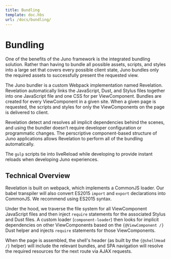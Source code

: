 ```yaml
---
title: Bundling
template: doc.hbs
url: /docs/bundling/
---
```


# Bundling

One of the benefits of the Juno framework is the integrated bundling solution. Rather than having to bundle all possible assets, scripts, and styles into a large set that covers every possible client state, Juno bundles only the required assets to successfully present the requested view.

The Juno bundler is a custom Webpack implementation named Revelation. Revelation automatically links the JavaScript, Dust, and Stylus files together into one JavaScript file and one CSS for per ViewComponent. Bundles are created for every ViewComponent in a given site. When a given page is requested, the scripts and styles for only the ViewComponents on the page is delivered to client.

Revelation detect and resolves all implicit dependencies behind the scenes, and using the bundler doesn’t require developer configuration or programmatic changes. The perscriptive component-based structure of Juno applications allows Revelation to perform all of the bundling automatically.

The `gulp` scripts tie into liveReload while developing to provide instant reloads when developing Juno experiences.

<visual><break></break></visual>

## Technical Overview

Revelation is built on webpack, which implements a CommonJS loader. Our babel transpiler will also convert ES2015 `import` and `export` declarations into CommonJS. We recommend using ES2015 syntax.

Under the hood, we traverse the file system for all ViewComponent JavaScript files and then inject `require` statements for the associated Stylus and Dust files. A custom loader (`component-loader`) then looks for implicit dependencies on other ViewComponents based on the `{@ViewComponent /}` Dust helper and injects `require` statements for those ViewComponents.

When the page is assembled, the shell's header (as built by the `{@shellHead /}` helper) will include the relevant bundles, and SPA navigation will resolve the required resources for the next route via AJAX requests.
